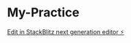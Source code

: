 # My-Practice

[Edit in StackBlitz next generation editor ⚡️](https://stackblitz.com/~/github.com/Keerthinaresh9/My-Practice)